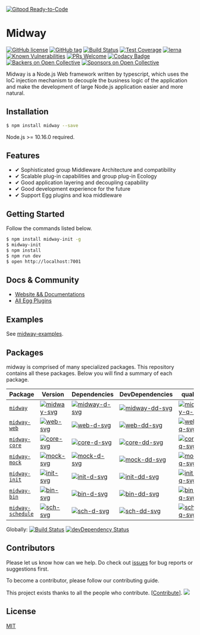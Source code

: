 [![Gitpod Ready-to-Code](https://img.shields.io/badge/Gitpod-Ready--to--Code-blue?logo=gitpod)](https://gitpod.io/#https://github.com/midwayjs/midway) 

# Midway


[![GitHub license](https://img.shields.io/badge/license-MIT-blue.svg)](https://github.com/midwayjs/midway/blob/master/LICENSE)
[![GitHub tag](https://img.shields.io/github/tag/midwayjs/midway.svg)]()
[![Build Status](https://travis-ci.org/midwayjs/midway.svg?branch=develop)](https://travis-ci.org/midwayjs/midway)
[![Test Coverage](https://img.shields.io/codecov/c/github/midwayjs/midway/master.svg)](https://codecov.io/gh/midwayjs/midway/branch/master)
[![lerna](https://img.shields.io/badge/maintained%20with-lerna-cc00ff.svg)](https://lernajs.io/)
[![Known Vulnerabilities](https://snyk.io/test/npm/midway/badge.svg)](https://snyk.io/test/npm/midway)
[![PRs Welcome](https://img.shields.io/badge/PRs-welcome-brightgreen.svg)](https://github.com/midwayjs/midway/pulls)
[![Codacy Badge](https://api.codacy.com/project/badge/Grade/856737478fa94e78bce39d5fc2315cec)](https://www.codacy.com/app/czy88840616/midway?utm_source=github.com&amp;utm_medium=referral&amp;utm_content=midwayjs/midway&amp;utm_campaign=Badge_Grade)
[![Backers on Open Collective](https://opencollective.com/midway/backers/badge.svg)](#backers) [![Sponsors on Open Collective](https://opencollective.com/midway/sponsors/badge.svg)](#sponsors)

Midway is a Node.js Web framework written by typescript, which uses the IoC injection mechanism to decouple the business logic of the application and make the development of large Node.js application easier and more natural.

## Installation

```bash
$ npm install midway --save
```
Node.js >= 10.16.0 required.

## Features

- ✔︎ Sophisticated group Middleware Architecture and compatibility
- ✔︎ Scalable plug-in capabilities and group plug-in Ecology
- ✔︎ Good application layering and decoupling capability
- ✔︎ Good development experience for the future
- ✔︎ Support Egg plugins and koa middleware


## Getting Started

Follow the commands listed below.

```bash
$ npm install midway-init -g
$ midway-init
$ npm install
$ npm run dev
$ open http://localhost:7001
```

## Docs & Community

- [Website && Documentations](https://midwayjs.org/midway/)
- [All Egg Plugins](https://github.com/search?q=topic%3Aegg-plugin&type=Repositories)

## Examples

See [midway-examples](https://github.com/midwayjs/midway-examples).

## Packages

midway is comprised of many specialized packages. This repository contains all these packages. Below you will find a summary of each package.

| Package | Version | Dependencies | DevDependencies | quality |
|--------|-------|------------|----------|----------|
| [`midway`] | [![midway-svg]][midway-ch] | [![midway-d-svg]][midway-d-link] | [![midway-dd-svg]][midway-dd-link] | [![midway-q-svg]][midway-q-link] |
| [`midway-web`] | [![web-svg]][web-ch] | [![web-d-svg]][web-d-link] | [![web-dd-svg]][web-dd-link] | [![web-q-svg]][web-q-link] | 
| [`midway-core`] | [![core-svg]][core-ch] | [![core-d-svg]][core-d-link] | [![core-dd-svg]][core-dd-link] | [![core-q-svg]][core-q-link] |
| [`midway-mock`] | [![mock-svg]][mock-ch] | [![mock-d-svg]][mock-d-link] | [![mock-dd-svg]][mock-dd-link] | [![mock-q-svg]][mock-q-link] |
| [`midway-init`] | [![init-svg]][init-ch] | [![init-d-svg]][init-d-link] | [![init-dd-svg]][init-dd-link] | [![init-q-svg]][init-q-link] |
| [`midway-bin`] | [![bin-svg]][bin-ch] | [![bin-d-svg]][bin-d-link] | [![bin-dd-svg]][bin-dd-link] | [![bin-q-svg]][bin-q-link] |
| [`midway-schedule`] | [![sch-svg]][sch-ch] | [![sch-d-svg]][sch-d-link] | [![sch-dd-svg]][sch-dd-link] | [![sch-q-svg]][sch-q-link] |

Globally: [![Build Status](https://img.shields.io/travis/midwayjs/midway/master.svg?style=flat)](https://travis-ci.org/midwayjs/midway) [![devDependency Status](https://david-dm.org/midwayjs/midway/dev-status.svg)](https://david-dm.org/midwayjs/midway#info=devDependencies)

## Contributors

Please let us know how can we help. Do check out [issues](http://github.com/midwayjs/midway/issues) for bug reports or suggestions first.

To become a contributor, please follow our contributing guide.

This project exists thanks to all the people who contribute. [[Contribute](CONTRIBUTING.md)].
<a href="https://github.com/midwayjs/midway/graphs/contributors"><img src="https://opencollective.com/midway/contributors.svg?width=890&button=false" /></a>

## License

[MIT](http://github.com/midwayjs/midway/blob/master/LICENSE)


[`midway`]: https://github.com/midwayjs/midway/tree/master/packages/midway
[`midway-web`]: https://github.com/midwayjs/midway/tree/master/packages/midway-web
[`midway-core`]: https://github.com/midwayjs/midway/tree/master/packages/midway-core
[`midway-mock`]: https://github.com/midwayjs/midway/tree/master/packages/midway-mock
[`midway-init`]: https://github.com/midwayjs/midway/tree/master/packages/midway-init
[`midway-bin`]: https://github.com/midwayjs/midway/tree/master/packages/midway-bin
[`midway-schedule`]: https://github.com/midwayjs/midway/tree/master/packages/midway-schedule

[midway-svg]: https://img.shields.io/npm/v/midway.svg?maxAge=86400
[midway-ch]: https://github.com/midwayjs/midway/tree/master/packages/midway/CHANGELOG.md
[midway-d-svg]: https://david-dm.org/midwayjs/midway.svg?path=packages/midway
[midway-d-link]: https://david-dm.org/midwayjs/midway.svg?path=packages/midway
[midway-dd-svg]: https://david-dm.org/midwayjs/midway/dev-status.svg?path=packages/midway
[midway-dd-link]: https://david-dm.org/midwayjs/midway?path=packages/midway#info=devDependencies
[midway-q-svg]: https://npm.packagequality.com/shield/midway.svg
[midway-q-link]: https://packagequality.com/#?package=midway

[web-svg]: https://img.shields.io/npm/v/midway-web.svg?maxAge=86400
[web-ch]: https://github.com/midwayjs/midway/tree/master/midway-web/CHANGELOG.md
[web-d-svg]: https://david-dm.org/midwayjs/midway.svg?path=packages/midway-web
[web-d-link]: https://david-dm.org/midwayjs/midway.svg?path=packages/midway-web
[web-dd-svg]: https://david-dm.org/midwayjs/midway/dev-status.svg?path=packages/midway-web
[web-dd-link]: https://david-dm.org/midwayjs/midway?path=packages/midway-web#info=devDependencies
[web-q-svg]: https://npm.packagequality.com/shield/midway-web.svg
[web-q-link]: https://packagequality.com/#?package=midway-web

[core-svg]: https://img.shields.io/npm/v/midway-core.svg?maxAge=86400
[core-ch]: https://github.com/midwayjs/midway/tree/master/midway-core/CHANGELOG.md
[core-d-svg]: https://david-dm.org/midwayjs/midway.svg?path=packages/midway-core
[core-d-link]: https://david-dm.org/midwayjs/midway.svg?path=packages/midway-core
[core-dd-svg]: https://david-dm.org/midwayjs/midway/dev-status.svg?path=packages/midway-core
[core-dd-link]: https://david-dm.org/midwayjs/midway?path=packages/midway-core#info=devDependencies
[core-q-svg]: https://npm.packagequality.com/shield/midway-core.svg
[core-q-link]: https://packagequality.com/#?package=midway-core

[mock-svg]: https://img.shields.io/npm/v/midway-mock.svg?maxAge=86400
[mock-ch]: https://github.com/midwayjs/midway/tree/master/midway-mock/CHANGELOG.md
[mock-d-svg]: https://david-dm.org/midwayjs/midway.svg?path=packages/midway-mock
[mock-d-link]: https://david-dm.org/midwayjs/midway.svg?path=packages/midway-mock
[mock-dd-svg]: https://david-dm.org/midwayjs/midway/dev-status.svg?path=packages/midway-mock
[mock-dd-link]: https://david-dm.org/midwayjs/midway?path=packages/midway-mock#info=devDependencies
[mock-q-svg]: https://npm.packagequality.com/shield/midway-mock.svg
[mock-q-link]: https://packagequality.com/#?package=midway-mock

[init-svg]: https://img.shields.io/npm/v/midway-init.svg?maxAge=86400
[init-ch]: https://github.com/midwayjs/midway/tree/master/midway-init/CHANGELOG.md
[init-d-svg]: https://david-dm.org/midwayjs/midway.svg?path=packages/midway-init
[init-d-link]: https://david-dm.org/midwayjs/midway.svg?path=packages/midway-init
[init-dd-svg]: https://david-dm.org/midwayjs/midway/dev-status.svg?path=packages/midway-init
[init-dd-link]: https://david-dm.org/midwayjs/midway?path=packages/midway-init#info=devDependencies
[init-q-svg]: https://npm.packagequality.com/shield/midway-init.svg
[init-q-link]: https://packagequality.com/#?package=midway-init

[bin-svg]: https://img.shields.io/npm/v/midway-bin.svg?maxAge=86400
[bin-ch]: https://github.com/midwayjs/midway/tree/master/midway-bin/CHANGELOG.md
[bin-d-svg]: https://david-dm.org/midwayjs/midway.svg?path=packages/midway-bin
[bin-d-link]: https://david-dm.org/midwayjs/midway.svg?path=packages/midway-bin
[bin-dd-svg]: https://david-dm.org/midwayjs/midway/dev-status.svg?path=packages/midway-bin
[bin-dd-link]: https://david-dm.org/midwayjs/midway?path=packages/midway-bin#info=devDependencies
[bin-q-svg]: https://npm.packagequality.com/shield/midway-bin.svg
[bin-q-link]: https://packagequality.com/#?package=midway-bin

[sch-svg]: https://img.shields.io/npm/v/midway-schedule.svg?maxAge=86400
[sch-ch]: https://github.com/midwayjs/midway/tree/master/midway-schedule/CHANGELOG.md
[sch-d-svg]: https://david-dm.org/midwayjs/midway.svg?path=packages/midway-schedule
[sch-d-link]: https://david-dm.org/midwayjs/midway.svg?path=packages/midway-schedule
[sch-dd-svg]: https://david-dm.org/midwayjs/midway/dev-status.svg?path=packages/midway-schedule
[sch-dd-link]: https://david-dm.org/midwayjs/midway?path=packages/midway-schedule#info=devDependencies
[sch-q-svg]: https://npm.packagequality.com/shield/midway-schedule.svg
[sch-q-link]: https://packagequality.com/#?package=midway-schedule
